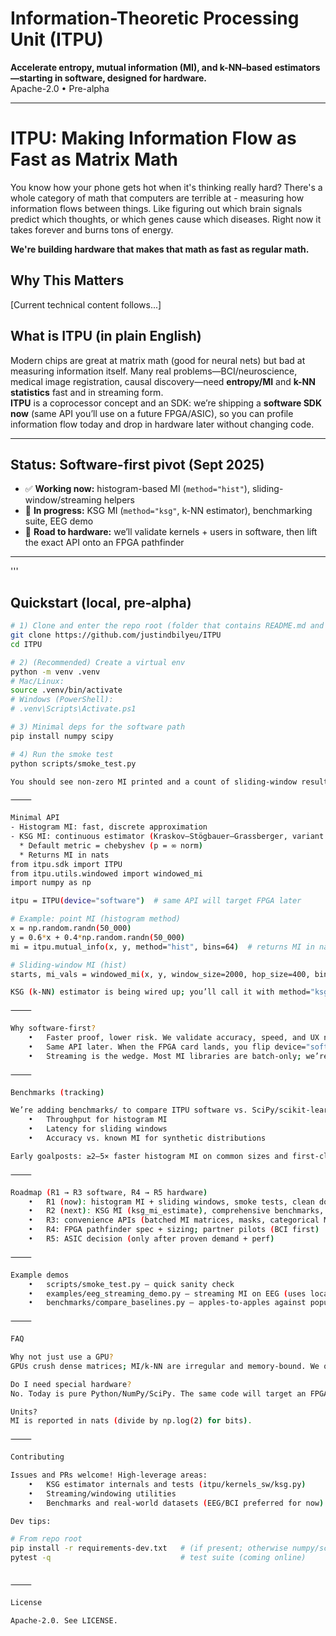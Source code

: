# Information-Theoretic Processing Unit (ITPU)

**Accelerate entropy, mutual information (MI), and k-NN–based estimators—starting in software, designed for hardware.**  
Apache-2.0 • Pre-alpha

---
# ITPU: Making Information Flow as Fast as Matrix Math

You know how your phone gets hot when it's thinking really hard? There's a whole category of math that computers are terrible at - measuring how information flows between things. Like figuring out which brain signals predict which thoughts, or which genes cause which diseases. Right now it takes forever and burns tons of energy.

**We're building hardware that makes that math as fast as regular math.**

## Why This Matters
[Current technical content follows...]
## What is ITPU (in plain English)

Modern chips are great at matrix math (good for neural nets) but bad at measuring information itself. Many real problems—BCI/neuroscience, medical image registration, causal discovery—need **entropy/MI** and **k-NN statistics** fast and in streaming form.  
**ITPU** is a coprocessor concept and an SDK: we’re shipping a **software SDK now** (same API you’ll use on a future FPGA/ASIC), so you can profile information flow today and drop in hardware later without changing code.

---

## Status: **Software-first pivot (Sept 2025)**

- ✅ **Working now:** histogram-based MI (`method="hist"`), sliding-window/streaming helpers
- 🧪 **In progress:** KSG MI (`method="ksg"`, k-NN estimator), benchmarking suite, EEG demo
- 🧭 **Road to hardware:** we’ll validate kernels + users in software, then lift the exact API onto an FPGA pathfinder

---
'''
## Quickstart (local, pre-alpha)

```bash
# 1) Clone and enter the repo root (folder that contains README.md and the itpu/ directory)
git clone https://github.com/justindbilyeu/ITPU
cd ITPU

# 2) (Recommended) Create a virtual env
python -m venv .venv
# Mac/Linux:
source .venv/bin/activate
# Windows (PowerShell):
# .venv\Scripts\Activate.ps1

# 3) Minimal deps for the software path
pip install numpy scipy

# 4) Run the smoke test
python scripts/smoke_test.py

You should see non-zero MI printed and a count of sliding-window results.

⸻

Minimal API
- Histogram MI: fast, discrete approximation
- KSG MI: continuous estimator (Kraskov–Stögbauer–Grassberger, variant I)
  * Default metric = chebyshev (p = ∞ norm)
  * Returns MI in nats
from itpu.sdk import ITPU
from itpu.utils.windowed import windowed_mi
import numpy as np

itpu = ITPU(device="software")  # same API will target FPGA later

# Example: point MI (histogram method)
x = np.random.randn(50_000)
y = 0.6*x + 0.4*np.random.randn(50_000)
mi = itpu.mutual_info(x, y, method="hist", bins=64)  # returns MI in nats

# Sliding-window MI (hist)
starts, mi_vals = windowed_mi(x, y, window_size=2000, hop_size=400, bins=64)

KSG (k-NN) estimator is being wired up; you’ll call it with method="ksg", k=5 once merged.

⸻

Why software-first?
	•	Faster proof, lower risk. We validate accuracy, speed, and UX now.
	•	Same API later. When the FPGA card lands, you flip device="software" → device="fpga"; no code rewrite.
	•	Streaming is the wedge. Most MI libraries are batch-only; we’re prioritizing sliding windows + real-time.

⸻

Benchmarks (tracking)

We’re adding benchmarks/ to compare ITPU software vs. SciPy/scikit-learn/JIDT on identical data:
	•	Throughput for histogram MI
	•	Latency for sliding windows
	•	Accuracy vs. known MI for synthetic distributions

Early goalposts: ≥2–5× faster histogram MI on common sizes and first-class streaming others lack.

⸻

Roadmap (R1 → R3 software, R4 → R5 hardware)
	•	R1 (now): histogram MI + sliding windows, smoke tests, clean docs
	•	R2 (next): KSG MI (ksg_mi_estimate), comprehensive benchmarks, EEG streaming demo
	•	R3: convenience APIs (batched MI matrices, masks, categorical MI), optional CuPy acceleration
	•	R4: FPGA pathfinder spec + sizing; partner pilots (BCI first)
	•	R5: ASIC decision (only after proven demand + perf)

⸻

Example demos
	•	scripts/smoke_test.py – quick sanity check
	•	examples/eeg_streaming_demo.py – streaming MI on EEG (uses local CSV or synthetic fallback)
	•	benchmarks/compare_baselines.py – apples-to-apples against popular libs (coming online)

⸻

FAQ

Why not just use a GPU?
GPUs crush dense matrices; MI/k-NN are irregular and memory-bound. We optimize dataflow for histograms and neighbor counts, and offer true streaming—then port exactly that to hardware.

Do I need special hardware?
No. Today is pure Python/NumPy/SciPy. The same code will target an FPGA card later.

Units?
MI is reported in nats (divide by np.log(2) for bits).

⸻

Contributing

Issues and PRs welcome! High-leverage areas:
	•	KSG estimator internals and tests (itpu/kernels_sw/ksg.py)
	•	Streaming/windowing utilities
	•	Benchmarks and real-world datasets (EEG/BCI preferred for now)

Dev tips:

# From repo root
pip install -r requirements-dev.txt   # (if present; otherwise numpy/scipy/matplotlib)
pytest -q                             # test suite (coming online)


⸻

License

Apache-2.0. See LICENSE.
